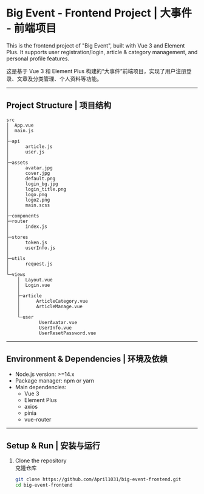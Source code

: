 # Big Event - Frontend Project | 大事件 - 前端项目

This is the frontend project of "Big Event", built with Vue 3 and Element Plus. It supports user registration/login, article & category management, and personal profile features.

这是基于 Vue 3 和 Element Plus 构建的“大事件”前端项目，实现了用户注册登录、文章及分类管理、个人资料等功能。

---

## Project Structure | 项目结构

```
src
│  App.vue
│  main.js
│
├─api
│      article.js
│      user.js
│
├─assets
│      avatar.jpg
│      cover.jpg
│      default.png
│      login_bg.jpg
│      login_title.png
│      logo.png
│      logo2.png
│      main.scss
│
├─components
├─router
│      index.js
│
├─stores
│      token.js
│      userInfo.js
│
├─utils
│      request.js
│
└─views
    │  Layout.vue
    │  Login.vue
    │
    ├─article
    │      ArticleCategory.vue
    │      ArticleManage.vue
    │
    └─user
            UserAvatar.vue
            UserInfo.vue
            UserResetPassword.vue
```
---

## Environment & Dependencies | 环境及依赖

- Node.js version: >=14.x  
- Package manager: npm or yarn  
- Main dependencies:  
  - Vue 3  
  - Element Plus  
  - axios  
  - pinia  
  - vue-router  

---

## Setup & Run | 安装与运行

1. Clone the repository  
   克隆仓库  

   ```bash
   git clone https://github.com/April1031/big-event-frontend.git
   cd big-event-frontend
